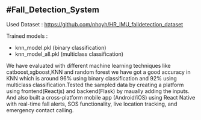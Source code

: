 #Fall_Detection_System
-----------------------------------------------------------------------
Used Dataset : https://github.com/nhoyh/HR_IMU_falldetection_dataset

Trained models :
- knn_model.pkl (binary classification)
- knn_model_all.pkl (multiclass classification)
  
We have evaluated with different machine learning techniques like catboost,xgboost,KNN and random forest we have got a good accuracy in KNN which is around 96% using binary classification and 92% using multiclass classification.Tested the sampled data by creating a platform using  frontend(Reactjs) and backend(Flask) by maually adding the inputs. And also built a cross-platform mobile app (Android/iOS) using React Native with real-time fall alerts, SOS functionality, live location tracking, and emergency contact calling.
